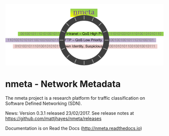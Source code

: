 ![](docs/source/images/nmeta.png)

# nmeta - Network Metadata

The nmeta project is a research platform for traffic classification on
Software Defined Networking (SDN).

News: Version 0.3.1 released 23/02/2017. See release notes at
https://github.com/mattjhayes/nmeta/releases

Documentation is on Read the Docs (http://nmeta.readthedocs.io)

